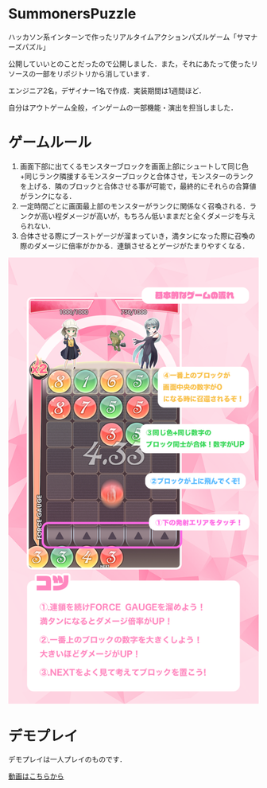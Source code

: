 # SummonersPuzzle
ハッカソン系インターンで作ったリアルタイムアクションパズルゲーム「サマナーズパズル」

公開していいとのことだったので公開しました．また，それにあたって使ったリソースの一部をリポジトリから消しています．

エンジニア2名，デザイナー1名で作成．実装期間は1週間ほど．

自分はアウトゲーム全般，インゲームの一部機能・演出を担当しました．

# ゲームルール

1. 画面下部に出てくるモンスターブロックを画面上部にシュートして同じ色+同じランク隣接するモンスターブロックと合体させ，モンスターのランクを上げる​．隣のブロックと合体させる事が可能で，最終的にそれらの合算値がランクになる．
2. 一定時間ごとに画面最上部のモンスターがランクに関係なく召喚される．​ランクが高い程ダメージが高いが，もちろん低いままだと全くダメージを与えられない．
3. 合体させる際にブーストゲージが溜まっていき，​満タンになった際に召喚の際のダメージに倍率がかかる．連鎖させるとゲージがたまりやすくなる．

![howto](SummonersPuzzleProject/Assets/Images/HowTo/bg.png)


# デモプレイ
デモプレイは一人プレイのものです．

[動画はこちらから](SummonersPuzzleProject/Demo/DemoPlay.mp4)